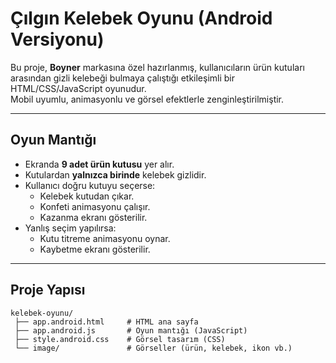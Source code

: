 #  Çılgın Kelebek Oyunu (Android Versiyonu)

Bu proje, **Boyner** markasına özel hazırlanmış, kullanıcıların ürün kutuları arasından gizli kelebeği bulmaya çalıştığı etkileşimli bir HTML/CSS/JavaScript oyunudur.  
Mobil uyumlu, animasyonlu ve görsel efektlerle zenginleştirilmiştir.

---

##  Oyun Mantığı
- Ekranda **9 adet ürün kutusu** yer alır.
- Kutulardan **yalnızca birinde** kelebek gizlidir.
- Kullanıcı doğru kutuyu seçerse:
  - Kelebek kutudan çıkar.
  - Konfeti animasyonu çalışır.
  - Kazanma ekranı gösterilir.
- Yanlış seçim yapılırsa:
  - Kutu titreme animasyonu oynar.
  - Kaybetme ekranı gösterilir.

---

##  Proje Yapısı

```plaintext
kelebek-oyunu/
 ├── app.android.html     # HTML ana sayfa
 ├── app.android.js       # Oyun mantığı (JavaScript)
 ├── style.android.css    # Görsel tasarım (CSS)
 └── image/               # Görseller (ürün, kelebek, ikon vb.)
